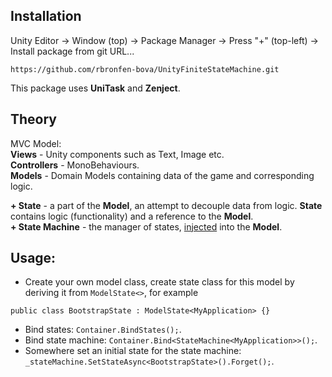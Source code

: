 
## Installation
Unity Editor &#8594; Window (top) &#8594; Package Manager &#8594; Press "+" (top-left) &#8594;  
Install package from git URL...
```
https://github.com/rbronfen-bova/UnityFiniteStateMachine.git
```
This package uses **UniTask** and **Zenject**.

## Theory
MVC Model:  
**Views** - Unity components such as Text, Image etc.  
**Controllers** - MonoBehaviours.  
**Models** - Domain Models containing data of the game and corresponding logic.  

**+ State** - a part of the **Model**, an attempt to decouple data from logic. **State** contains logic (functionality) and a reference to the **Model**.  
**+ State Machine** - the manager of states, <ins>injected</ins> into the **Model**.

## Usage:
- Create your own model class, create state class for this model by deriving it from `ModelState<>`, for example
```
public class BootstrapState : ModelState<MyApplication> {}
```
- Bind states: `Container.BindStates();`.  
- Bind state machine: `Container.Bind<StateMachine<MyApplication>>();`.  
- Somewhere set an initial state for the state machine: `_stateMachine.SetStateAsync<BootstrapState>().Forget();`.
